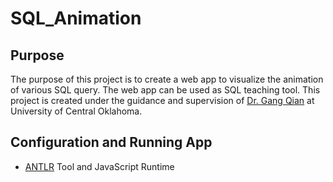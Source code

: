 # SQL_Animation
## Purpose
The purpose of this project is to create a web app to visualize the animation of various SQL query. The web app can be used as SQL teaching tool. This project is created under the guidance and supervision of [Dr. Gang Qian](http://cs2.uco.edu/~gqian/) at University of Central Oklahoma.
## Configuration and Running App
* [ANTLR](https://www.antlr.org/) Tool and JavaScript Runtime



